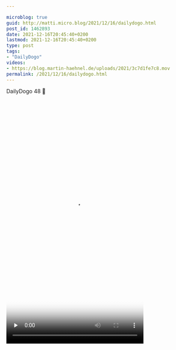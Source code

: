 ```yaml
---

microblog: true
guid: http://matti.micro.blog/2021/12/16/dailydogo.html
post_id: 1462893
date: 2021-12-16T20:45:40+0200
lastmod: 2021-12-16T20:45:40+0200
type: post
tags:
- "DailyDogo"
videos:
- https://blog.martin-haehnel.de/uploads/2021/3c7d1fe7c8.mov
permalink: /2021/12/16/dailydogo.html
---
```

DailyDogo 48 🐶

<video controls="controls" playsinline="playsinline" src="https://blog.martin-haehnel.de/uploads/2021/3c7d1fe7c8.mov" width="360" height="640" poster="https://blog.martin-haehnel.de/uploads/2021/f38ecb6c0f.png" preload="none"></video>
